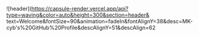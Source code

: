 ![header](https://capsule-render.vercel.app/api?type=waving&color=auto&height=300&section=header& text=Welcome&fontSize=90&animation=fadeIn&fontAlignY=38&desc=MK-cyb's%20GitHub%20Profile&descAlignY=51&descAlign=62
